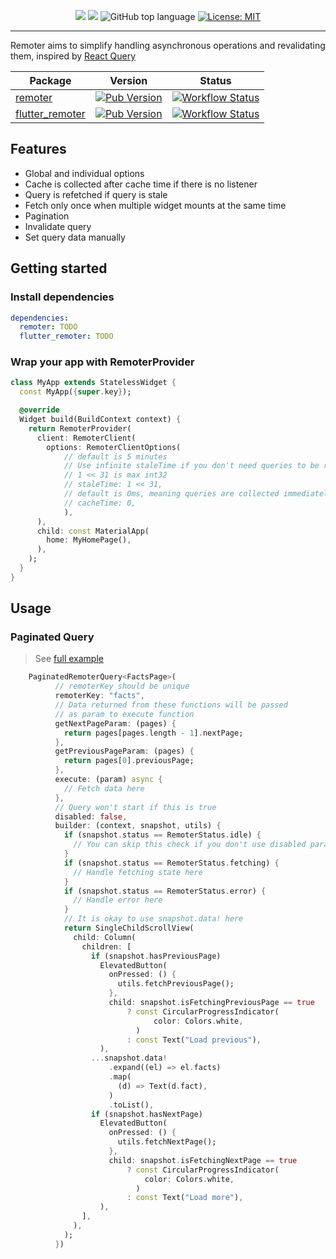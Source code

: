 <p align="center">
  <a href="https://www.codacy.com/gh/sofiyevsr/remoter/dashboard?utm_source=github.com&amp;utm_medium=referral&amp;utm_content=sofiyevsr/remoter&amp;utm_campaign=Badge_Grade"><img src="https://app.codacy.com/project/badge/Grade/b54f20951646419e83f875089eb13daa"/></a>
  <a href="https://www.codacy.com/gh/sofiyevsr/remoter/dashboard?utm_source=github.com&amp;utm_medium=referral&amp;utm_content=sofiyevsr/remoter&amp;utm_campaign=Badge_Coverage"><img src="https://app.codacy.com/project/badge/Coverage/b54f20951646419e83f875089eb13daa"/></a>
  <img alt="GitHub top language" src="https://img.shields.io/github/languages/top/sofiyevsr/remoter">
  <a href="https://opensource.org/licenses/MIT"><img src="https://img.shields.io/badge/license-MIT-blue" alt="License: MIT"></a>
</p>

---

Remoter aims to simplify handling asynchronous operations and revalidating them, inspired by [React Query](https://github.com/TanStack/query)

| Package                                                                                      |                                                      Version                                                       |                                                                                       Status                                                                                        |
| -------------------------------------------------------------------------------------------- | :----------------------------------------------------------------------------------------------------------------: | :---------------------------------------------------------------------------------------------------------------------------------------------------------------------------------: |
| [remoter](https://github.com/sofiyevsr/remoter/tree/master/packages/remoter)                 |         [![Pub Version](https://img.shields.io/pub/v/remoter?logo=dart)](https://pub.dev/packages/remoter)         |          [![Workflow Status](https://img.shields.io/github/workflow/status/sofiyevsr/remoter/Remoter)](https://github.com/sofiyevsr/remoter/actions/workflows/remoter.yml)          |
| [flutter_remoter](https://github.com/sofiyevsr/remoter/tree/master/packages/flutter_remoter) | [![Pub Version](https://img.shields.io/pub/v/flutter_remoter?logo=dart)](https://pub.dev/packages/flutter_remoter) | [![Workflow Status](https://img.shields.io/github/workflow/status/sofiyevsr/remoter/Flutter%20Remoter)](https://github.com/sofiyevsr/remoter/actions/workflows/flutter_remoter.yml) |

## Features

- Global and individual options
- Cache is collected after cache time if there is no listener
- Query is refetched if query is stale
- Fetch only once when multiple widget mounts at the same time
- Pagination
- Invalidate query
- Set query data manually

## Getting started

### Install dependencies

```yaml
dependencies:
  remoter: TODO
  flutter_remoter: TODO
```

### Wrap your app with RemoterProvider

```dart
class MyApp extends StatelessWidget {
  const MyApp({super.key});

  @override
  Widget build(BuildContext context) {
    return RemoterProvider(
      client: RemoterClient(
        options: RemoterClientOptions(
            // default is 5 minutes
            // Use infinite staleTime if you don't need queries to be refetched when new query mounts
            // 1 << 31 is max int32
            // staleTime: 1 << 31,
            // default is 0ms, meaning queries are collected immediately after all listeners gone
            // cacheTime: 0,
            ),
      ),
      child: const MaterialApp(
        home: MyHomePage(),
      ),
    );
  }
}
```

## Usage

### Paginated Query

> See [full example](https://github.com/sofiyevsr/remoter/tree/master/examples/pagination)

```dart
    PaginatedRemoterQuery<FactsPage>(
          // remoterKey should be unique
          remoterKey: "facts",
          // Data returned from these functions will be passed
          // as param to execute function
          getNextPageParam: (pages) {
            return pages[pages.length - 1].nextPage;
          },
          getPreviousPageParam: (pages) {
            return pages[0].previousPage;
          },
          execute: (param) async {
            // Fetch data here
          },
          // Query won't start if this is true
          disabled: false,
          builder: (context, snapshot, utils) {
            if (snapshot.status == RemoterStatus.idle) {
              // You can skip this check if you don't use disabled parameter
            }
            if (snapshot.status == RemoterStatus.fetching) {
              // Handle fetching state here
            }
            if (snapshot.status == RemoterStatus.error) {
              // Handle error here
            }
            // It is okay to use snapshot.data! here
            return SingleChildScrollView(
              child: Column(
                children: [
                  if (snapshot.hasPreviousPage)
                    ElevatedButton(
                      onPressed: () {
                        utils.fetchPreviousPage();
                      },
                      child: snapshot.isFetchingPreviousPage == true
                          ? const CircularProgressIndicator(
                                color: Colors.white,
                            )
                          : const Text("Load previous"),
                    ),
                  ...snapshot.data!
                      .expand((el) => el.facts)
                      .map(
                        (d) => Text(d.fact),
                      )
                      .toList(),
                  if (snapshot.hasNextPage)
                    ElevatedButton(
                      onPressed: () {
                        utils.fetchNextPage();
                      },
                      child: snapshot.isFetchingNextPage == true
                          ? const CircularProgressIndicator(
                              color: Colors.white,
                            )
                          : const Text("Load more"),
                    ),
                ],
              ),
            );
          })

```
